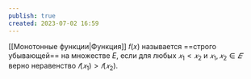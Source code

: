 ```yaml
---
publish: true
created: 2023-07-02 16:59
---
```


[[Монотонные функции|Функция]] 𝑓(𝑥) называется ==строго убывающей== на множестве $E$, если для любых $𝑥_1 < 𝑥_2$ и $𝑥_1 , 𝑥_2 ∈ 𝐸$ верно неравенство $𝑓(𝑥_1) > 𝑓(𝑥_2)$.










